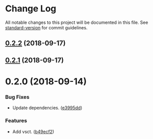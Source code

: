 # Change Log

All notable changes to this project will be documented in this file. See [standard-version](https://github.com/conventional-changelog/standard-version) for commit guidelines.

<a name="0.2.2"></a>
## [0.2.2](https://github.com/darkobits/vsct/compare/v0.2.1...v0.2.2) (2018-09-17)



<a name="0.2.1"></a>
## [0.2.1](https://github.com/darkobits/vsct/compare/v0.2.0...v0.2.1) (2018-09-17)



<a name="0.2.0"></a>
# 0.2.0 (2018-09-14)


### Bug Fixes

* Update dependencies. ([e3995dd](https://github.com/darkobits/vsct/commit/e3995dd))


### Features

* Add vsct. ([b49ecf2](https://github.com/darkobits/vsct/commit/b49ecf2))
